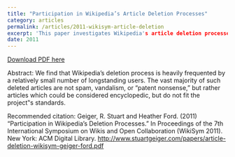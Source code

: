 ```yaml
---
title: "Participation in Wikipedia’s Article Deletion Processes"
category: articles
permalink: /articles/2011-wikisym-article-deletion
excerpt: 'This paper investigates Wikipedia's article deletion processes, finding that it is heavily populated by specialists.'
date: 2011
---
```


<a href='http://www.stuartgeiger.com/papers/article-deletion-wikisym-geiger-ford.pdf'>Download PDF here</a>

Abstract: We find that Wikipedia’s deletion process is heavily frequented by a relatively small number of longstanding users. The vast majority of such deleted articles are not spam, vandalism, or “patent nonsense,” but rather articles which could be considered encyclopedic, but do not fit the project‟s standards.

 Recommended citation: Geiger, R. Stuart and Heather Ford. (2011) “Participation in Wikipedia’s Deletion Processes.” In Proceedings of the 7th International Symposium on Wikis and Open Collaboration (WikiSym 2011). New York: ACM Digital Library. http://www.stuartgeiger.com/papers/article-deletion-wikisym-geiger-ford.pdf